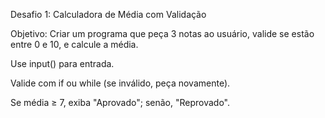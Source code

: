 Desafio 1: Calculadora de Média com Validação

Objetivo: Criar um programa que peça 3 notas ao usuário, valide se estão entre 0 e 10, e calcule a média.

Use input() para entrada.

Valide com if ou while (se inválido, peça novamente).

Se média ≥ 7, exiba "Aprovado"; senão, "Reprovado".